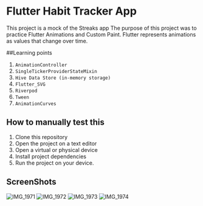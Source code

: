 # Flutter Habit Tracker App

This project is a mock of the Streaks app
The purpose of this project was to practice Flutter Animations and Custom Paint.
Flutter represents animations as values that change over time.

##Learning points

1. `AnimationController`
2. `SingleTickerProviderStateMixin`
3. `Hive Data Store (in-memory storage)`
4. `Flutter_SVG`
5. `Riverpod`
6. `Tween`
7. `AnimationCurves`

## How to manually test this
1. Clone this repository
2. Open the project on a text editor
3. Open a virtual or physical device
4. Install project dependencies
5. Run the project on your device.

## ScreenShots
![IMG_1971](https://github.com/DennisKinuthia/mock_streaks_app/assets/98651593/15d7914f-cd65-448d-8367-d74642ee8fb1)
![IMG_1972](https://github.com/DennisKinuthia/mock_streaks_app/assets/98651593/3c04f83b-5f12-4e81-bd7a-cc9f03337936)
![IMG_1973](https://github.com/DennisKinuthia/mock_streaks_app/assets/98651593/6c076d32-b0e9-408d-aef9-b35acb94c132)
![IMG_1974](https://github.com/DennisKinuthia/mock_streaks_app/assets/98651593/4978c8f3-a3a5-477a-bf77-934c7ac2f8e2)
